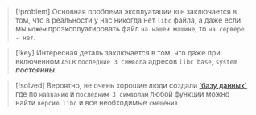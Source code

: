 
> [!problem] 
> Основная проблема эксплуатации `ROP` заключается в том, что в реальности у нас никогда нет `libc` файла, а даже если мы `можем` проэксплуатировать файл `на нашей машине`, то `на сервере - нет`.

> [!key] 
> Интересная деталь заключается в том, что даже при включенном `ASLR` `последние 3 символа` адресов `libc base`, `system` ***постоянны***. 

> [!solved] 
> Вероятно, не очень хорошие люди создали ['базу данных'](https://libc.rip/), где по `названию` и `последним 3 символам` любой функции можно найти `версию libc` и все необходимые `смещения`


